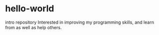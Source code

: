 # hello-world
intro repository
Interested in improving my programming skills, and learn from as well as help others.
